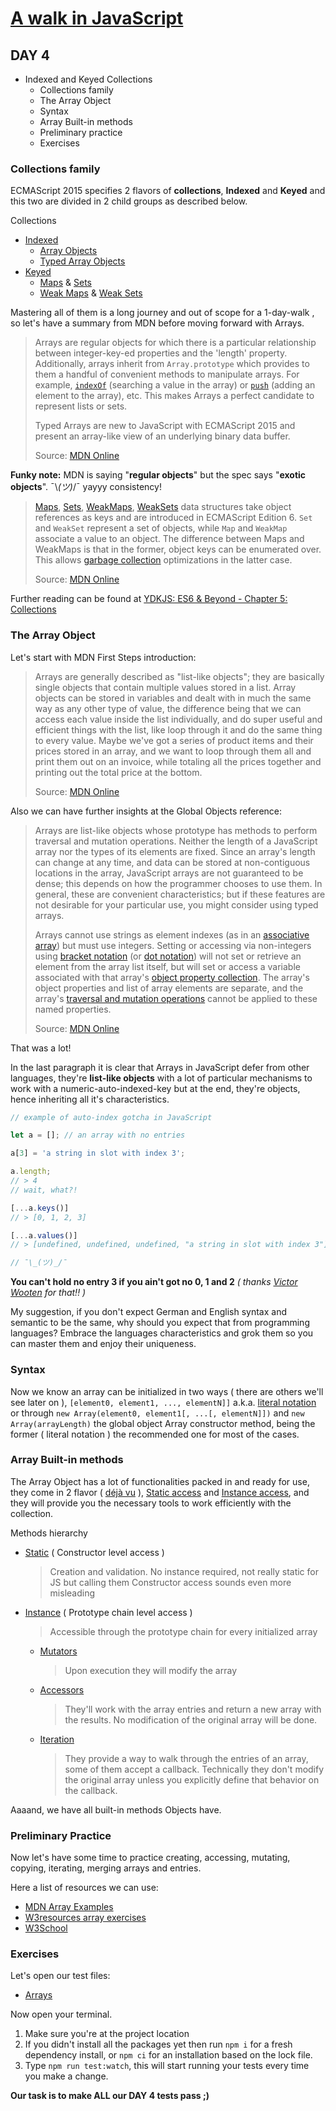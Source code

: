 # [A walk in JavaScript](/README.md)

## DAY 4

- Indexed and Keyed Collections
  - Collections family
  - The Array Object
  - Syntax
  - Array Built-in methods
  - Preliminary practice
  - Exercises

### Collections family

ECMAScript 2015 specifies 2 flavors of **collections**, **Indexed** and **Keyed** and this two are divided in 2 child groups as described below.

Collections

- [Indexed](http://www.ecma-international.org/ecma-262/6.0/#sec-indexed-collections)
  - [Array Objects](http://www.ecma-international.org/ecma-262/6.0/#sec-array-objects)
  - [Typed Array Objects](http://www.ecma-international.org/ecma-262/6.0/#sec-typedarray-objects)
- [Keyed](http://www.ecma-international.org/ecma-262/6.0/#sec-keyed-collection)
  - [Maps](http://www.ecma-international.org/ecma-262/6.0/#sec-map-objects) & [Sets](http://www.ecma-international.org/ecma-262/6.0/#sec-set-objects)
  - [Weak Maps](http://www.ecma-international.org/ecma-262/6.0/#sec-weakmap-objects) & [Weak Sets](http://www.ecma-international.org/ecma-262/6.0/#sec-weakset-objects)

Mastering all of them is a long journey and out of scope for a 1-day-walk , so let's have a summary from MDN before moving forward with Arrays.

> Arrays are regular objects for which there is a particular relationship between integer-key-ed properties and the 'length' property. Additionally, arrays inherit from `Array.prototype` which provides to them a handful of convenient methods to manipulate arrays. For example, [`indexOf`](https://developer.mozilla.org/en-US/docs/Web/JavaScript/Reference/Global_Objects/Array/indexOf) (searching a value in the array) or [`push`](https://developer.mozilla.org/en-US/docs/JavaScript/Reference/Global_Objects/Array/push) (adding an element to the array), etc. This makes Arrays a perfect candidate to represent lists or sets.
>
> Typed Arrays are new to JavaScript with ECMAScript 2015 and present an array-like view of an underlying binary data buffer.
>
> Source: [MDN Online](https://developer.mozilla.org/en-US/docs/Web/JavaScript/Data_structures#Indexed_collections_Arrays_and_typed_Arrays)

**Funky note:**
MDN is saying "**regular objects**" but the spec says "**exotic objects**". ¯\\_(ツ)_/¯ yayyy consistency!

> [Maps](https://developer.mozilla.org/en-US/docs/Web/JavaScript/Reference/Global_Objects/Map), [Sets](https://developer.mozilla.org/en-US/docs/Web/JavaScript/Reference/Global_Objects/Set), [WeakMaps](https://developer.mozilla.org/en-US/docs/Web/JavaScript/Reference/Global_Objects/WeakMap), [WeakSets](https://developer.mozilla.org/en-US/docs/Web/JavaScript/Reference/Global_Objects/WeakSet) data structures take object references as keys and are introduced in ECMAScript Edition 6. `Set` and `WeakSet` represent a set of objects, while `Map` and `WeakMap` associate a value to an object. The difference between Maps and WeakMaps is that in the former, object keys can be enumerated over. This allows [garbage collection](https://developer.mozilla.org/en-US/docs/Web/JavaScript/Memory_Management#Garbage_collection) optimizations in the latter case.
>
> Source: [MDN Online](https://developer.mozilla.org/en-US/docs/Web/JavaScript/Data_structures#Keyed_collections_Maps_Sets_WeakMaps_WeakSets)

Further reading can be found at [YDKJS: ES6 & Beyond - Chapter 5: Collections](https://github.com/getify/You-Dont-Know-JS/blob/1st-ed/es6%20%26%20beyond/ch5.md#chapter-5-collections)

### The Array Object

Let's start with MDN First Steps introduction:

> Arrays are generally described as "list-like objects"; they are basically single objects that contain multiple values stored in a list. Array objects can be stored in variables and dealt with in much the same way as any other type of value, the difference being that we can access each value inside the list individually, and do super useful and efficient things with the list, like loop through it and do the same thing to every value. Maybe we've got a series of product items and their prices stored in an array, and we want to loop through them all and print them out on an invoice, while totaling all the prices together and printing out the total price at the bottom.
>
> Source: [MDN Online](https://developer.mozilla.org/en-US/docs/Learn/JavaScript/First_steps/Arrays)

Also we can have further insights at the Global Objects reference:

> Arrays are list-like objects whose prototype has methods to perform traversal and mutation operations. Neither the length of a JavaScript array nor the types of its elements are fixed. Since an array's length can change at any time, and data can be stored at non-contiguous locations in the array, JavaScript arrays are not guaranteed to be dense; this depends on how the programmer chooses to use them. In general, these are convenient characteristics; but if these features are not desirable for your particular use, you might consider using typed arrays.
>
> Arrays cannot use strings as element indexes (as in an [associative array](https://en.wikipedia.org/wiki/Associative_array)) but must use integers. Setting or accessing via non-integers using [bracket notation](https://developer.mozilla.org/en-US/docs/Web/JavaScript/Guide/Working_with_Objects#Objects_and_properties) (or [dot notation](https://developer.mozilla.org/en-US/docs/Web/JavaScript/Reference/Operators/Property_Accessors)) will not set or retrieve an element from the array list itself, but will set or access a variable associated with that array's [object property collection](https://developer.mozilla.org/en-US/docs/Web/JavaScript/Data_structures#Properties). The array's object properties and list of array elements are separate, and the array's [traversal and mutation operations](https://developer.mozilla.org/en-US/docs/Web/JavaScript/Guide/Indexed_collections#Array_methods) cannot be applied to these named properties.
>
> Source: [MDN Online](https://developer.mozilla.org/en-US/docs/Web/JavaScript/Reference/Global_Objects/Array#Description)

That was a lot!

In the last paragraph it is clear that Arrays in JavaScript defer from other languages, they're **list-like objects** with a lot of particular mechanisms to work with a numeric-auto-indexed-key but at the end, they're objects, hence inheriting all it's characteristics.

```javascript
// example of auto-index gotcha in JavaScript

let a = []; // an array with no entries

a[3] = 'a string in slot with index 3';

a.length;
// > 4
// wait, what?!

[...a.keys()]
// > [0, 1, 2, 3]

[...a.values()]
// > [undefined, undefined, undefined, "a string in slot with index 3"]

// ¯\_(ツ)_/¯

```

**You can't hold no entry 3 if you ain't got no 0, 1 and 2**
*( thanks [Victor Wooten](https://www.youtube.com/watch?v=KoeRB5ZmXkk) for that!! )*

My suggestion, if you don't expect German and English syntax and semantic to be the same, why should you expect that from programming languages? Embrace the languages characteristics and grok them so you can master them and enjoy their uniqueness.

### Syntax

Now we know an array can be initialized in two ways ( there are others we'll see later on ), `[element0, element1, ..., elementN]]` a.k.a. [literal notation](https://developer.mozilla.org/en-US/docs/Web/JavaScript/Guide/Grammar_and_types#Array_literals) or through `new Array(element0, element1[, ...[, elementN]])` and `new Array(arrayLength)` the global object Array constructor method, being the former ( literal notation ) the recommended one for most of the cases.

### Array Built-in methods

The Array Object has a lot of functionalities packed in and ready for use, they come in 2 flavor ( [déjà vu](https://en.wikipedia.org/wiki/D%C3%A9j%C3%A0_vu) ), [Static access](https://developer.mozilla.org/en-US/docs/Web/JavaScript/Reference/Global_Objects/Array#Methods) and [Instance access](https://developer.mozilla.org/en-US/docs/Web/JavaScript/Reference/Global_Objects/Array#Methods_2), and they will provide you the necessary tools to work efficiently with the collection.

Methods hierarchy

- [Static](https://developer.mozilla.org/en-US/docs/Web/JavaScript/Reference/Global_Objects/Array#Methods) ( Constructor level access )
  > Creation and validation.
  > No instance required, not really static for JS but calling them Constructor access sounds even more misleading
- [Instance](https://developer.mozilla.org/en-US/docs/Web/JavaScript/Reference/Global_Objects/Array#Methods_2) ( Prototype chain level access )
  > Accessible through the prototype chain for every initialized array
  - [Mutators](https://developer.mozilla.org/en-US/docs/Web/JavaScript/Reference/Global_Objects/Array#Mutator_methods)
     > Upon execution they will modify the array
  - [Accessors](https://developer.mozilla.org/en-US/docs/Web/JavaScript/Reference/Global_Objects/Array#Accessor_methods)
     > They'll work with the array entries and return a new array with the results. No modification of the original array will be done.
  - [Iteration](https://developer.mozilla.org/en-US/docs/Web/JavaScript/Reference/Global_Objects/Array#Iteration_methods)
     > They provide a way to walk through the entries of an array, some of them accept a callback. Technically they don't modify the original array unless you explicitly define that behavior on the callback.

Aaaand, we have all built-in methods Objects have.

### Preliminary Practice

Now let's have some time to practice creating, accessing, mutating, copying, iterating, merging arrays and entries.

Here a list of resources we can use:

- [MDN Array Examples](https://developer.mozilla.org/en-US/docs/Web/JavaScript/Reference/Global_Objects/Array#Examples)
- [W3resources array exercises](https://www.w3resource.com/javascript-exercises/javascript-array-exercises.php)
- [W3School](https://www.w3schools.com/js/js_arrays.asp)

### Exercises

Let's open our test files:

- [Arrays](/src/day_04/arrays.test.js)

Now open your terminal.

1. Make sure you're at the project location
2. If you didn't install all the packages yet then run `npm i` for a fresh dependency install, or `npm ci` for an installation based on the lock file.
3. Type `npm run test:watch`, this will start running your tests every time you make a change.

**Our task is to make ALL our DAY 4 tests pass ;)**
